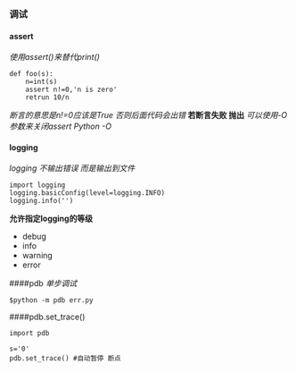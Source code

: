 ### 调试
#### assert 
*使用assert()来替代print()*
>
    def foo(s):
        n=int(s)
        assert n!=0,'n is zero'
        retrun 10/n
*断言的意思是n!=0应该是True 否则后面代码会出错*
**若断言失败 抛出**
*可以使用-O参数来关闭assert Python -O*
#### logging
*logging 不输出错误 而是输出到文件*
>
    import logging
    logging.basicConfig(level=logging.INFO)
    logging.info('')

**允许指定logging的等级**
- debug
- info
- warning
- error

####pdb
*单步调试*
>
    $python -m pdb err.py

####pdb.set_trace()
>
    import pdb

    s='0'
    pdb.set_trace() #自动暂停 断点

    
